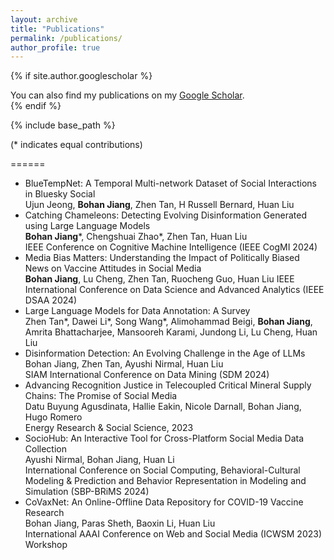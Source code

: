 ```yaml
---
layout: archive
title: "Publications"
permalink: /publications/
author_profile: true
---
```


{% if site.author.googlescholar %}
  <div class="wordwrap">You can also find my publications on my <a href="{{site.author.googlescholar}}">Google Scholar</a>.</div>
{% endif %}

{% include base_path %}

(* indicates equal contributions)

======
* BlueTempNet: A Temporal Multi-network Dataset of Social Interactions in Bluesky Social  
  Ujun Jeong, **Bohan Jiang**, Zhen Tan, H Russell Bernard, Huan Liu
* Catching Chameleons: Detecting Evolving Disinformation Generated using Large Language Models  
  **Bohan Jiang**\*, Chengshuai Zhao\*, Zhen Tan, Huan Liu  
  IEEE Conference on Cognitive Machine Intelligence (IEEE CogMI 2024)
* Media Bias Matters: Understanding the Impact of Politically Biased News on Vaccine Attitudes in Social Media  
  **Bohan Jiang**, Lu Cheng, Zhen Tan, Ruocheng Guo, Huan Liu
  IEEE International Conference on Data Science and Advanced Analytics (IEEE DSAA 2024)
* Large Language Models for Data Annotation: A Survey<br />
  Zhen Tan\*, Dawei Li\*, Song Wang\*, Alimohammad Beigi, **Bohan Jiang**, Amrita Bhattacharjee, Mansooreh Karami, Jundong Li, Lu Cheng, Huan Liu
* Disinformation Detection: An Evolving Challenge in the Age of LLMs  
  Bohan Jiang, Zhen Tan, Ayushi Nirmal, Huan Liu  
  SIAM International Conference on Data Mining (SDM 2024)
* Advancing Recognition Justice in Telecoupled Critical Mineral Supply Chains: The Promise of Social Media  
  Datu Buyung Agusdinata, Hallie Eakin, Nicole Darnall, Bohan Jiang, Hugo Romero  
  Energy Research & Social Science, 2023
* SocioHub: An Interactive Tool for Cross-Platform Social Media Data Collection  
  Ayushi Nirmal, Bohan Jiang, Huan Li  
  International Conference on Social Computing, Behavioral-Cultural Modeling & Prediction and Behavior Representation in Modeling and Simulation (SBP-BRiMS 2024)
* CoVaxNet: An Online-Offline Data Repository for COVID-19 Vaccine Research  
  Bohan Jiang, Paras Sheth, Baoxin Li, Huan Liu  
  International AAAI Conference on Web and Social Media (ICWSM 2023) Workshop


